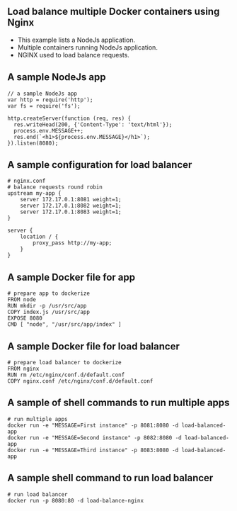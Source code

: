 Load balance multiple Docker containers using Nginx
---------------------------------------------------

- This example lists a NodeJs application.
- Multiple containers running NodeJs application.
- NGINX used to load balance requests.
  
A sample NodeJs app
-------------------

    // a sample NodeJs app
    var http = require('http');
    var fs = require('fs');

    http.createServer(function (req, res) {
      res.writeHead(200, {'Content-Type': 'text/html'});
      process.env.MESSAGE++;
      res.end(`<h1>${process.env.MESSAGE}</h1>`);
    }).listen(8080);
  
A sample configuration for load balancer
----------------------------------------

    # nginx.conf
    # balance requests round robin
    upstream my-app {
        server 172.17.0.1:8081 weight=1;
        server 172.17.0.1:8082 weight=1;
        server 172.17.0.1:8083 weight=1;
    }

    server {
        location / {
            proxy_pass http://my-app;
        }
    }
  
A sample Docker file for app
----------------------------

    # prepare app to dockerize
    FROM node
    RUN mkdir -p /usr/src/app
    COPY index.js /usr/src/app
    EXPOSE 8080
    CMD [ "node", "/usr/src/app/index" ]
  
A sample Docker file for load balancer
--------------------------------------

    # prepare load balancer to dockerize
    FROM nginx
    RUN rm /etc/nginx/conf.d/default.conf
    COPY nginx.conf /etc/nginx/conf.d/default.conf

A sample of shell commands to run multiple apps
-----------------------------------------------

    # run multiple apps
    docker run -e "MESSAGE=First instance" -p 8081:8080 -d load-balanced-app
    docker run -e "MESSAGE=Second instance" -p 8082:8080 -d load-balanced-app
    docker run -e "MESSAGE=Third instance" -p 8083:8080 -d load-balanced-app

A sample shell command to run load balancer
-------------------------------------------

    # run load balancer
    docker run -p 8080:80 -d load-balance-nginx
